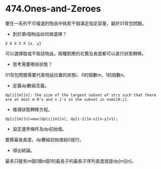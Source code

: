 # 474.Ones-and-Zeroes

要在一系列不可複選的物品中挑若干個滿足指定容量，屬於01背包問題。

- 對於第i個物品如何做選擇？

```
X X X X X {x, y}
```

可以選擇取或不取該物品，兩種對應的花費及長度都可以進行狀態轉移。

- 思考需要哪些狀態？

01背包問題需要代表物品位置的狀態i、0的個數m、1的個數n。

- 定義dp數組含義。

```
dp[i][m][n]: the size of the largest subset of strs such that there are at most m 0's and n 1's in the subset in nums[0:i].
```

- 推導狀態轉移方程。

```
dp[i][m][n]=max(dp[i][m][n], dp[i-1][m-x][n-y]+1);
```

- 設定邊界條件及dp初始值。

要算最長長度，dp數組初始值給0就行。

- 得出結論。

最多只能有m個0跟n個1的最長子的最長子序列長度就是dp[m][n]。
